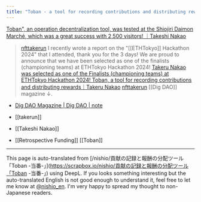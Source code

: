 ```yaml
---
title: "Toban - a tool for recording contributions and distributing rewards"
---
```


[Toban", an operation decentralization tool, was tested at the Shiojiri Daimon Marché, which was a great success with 2,500 visitors! ｜Takeshi Nakao](https://note.com/takerunakao/n/n9e49212963f5?magazine_key=ma881da14ead6)

> [nfttakerun](https://x.com/nfttakerun/status/1830749763874210036) I recently wrote a report on the "[[ETHTokyo]] Hackathon 2024" that I attended, thank you for the 3 days!
>  We are proud to announce that we have been selected as one of the finalists (championing teams) at ETHTokyo Hackathon 2024! [Takeru Nakao was selected as one of the Finalists (championing teams) at ETHTokyo Hackathon 2024! Toban, a tool for recording contributions and distributing rewards｜Takeru Nakao](https://note.com/nfttakerun/n/nb96d354b28e3?sub_rt=share_pw)
> [nfttakerun](https://x.com/nfttakerun/status/1831880572932911395) [[Dig DAO]] magazine ↓.
- [Dig DAO Magazine | Dig DAO | note](https://note.com/digdao/m/ma881da14ead6)
- [[takerun]]
- [[Takeshi Nakao]]



- [[Retrospective Funding]]
[[Toban]]

---
This page is auto-translated from [/nishio/貢献の記録と報酬の分配ツール「Toban -当番-」](https://scrapbox.io/nishio/貢献の記録と報酬の分配ツール「Toban -当番-」) using DeepL. If you looks something interesting but the auto-translated English is not good enough to understand it, feel free to let me know at [@nishio_en](https://twitter.com/nishio_en). I'm very happy to spread my thought to non-Japanese readers.